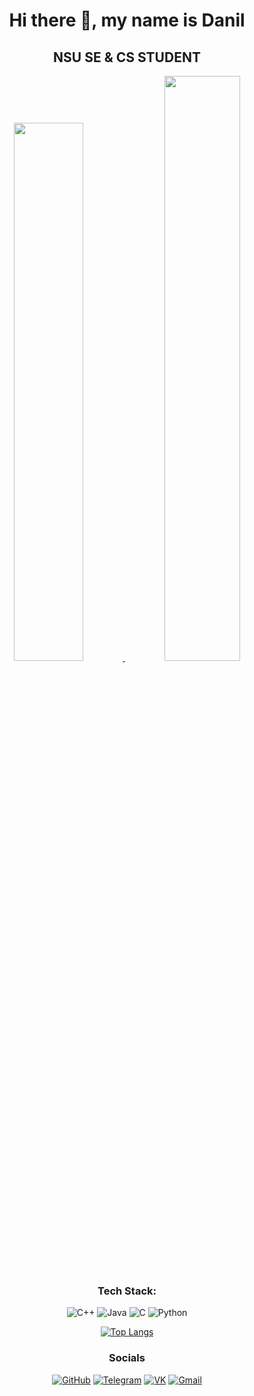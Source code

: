 <div align="center">

# Hi there 👋, my name is Danil

## NSU SE & CS STUDENT

<div>
  <a href="https://github.com/01trisha">
    <img width="47%" src="https://github-readme-stats.vercel.app/api?username=01trisha&show_icons=true&theme=dark&bg_color=0d1117&title_color=ffffff&text_color=ffffff&icon_color=58a6ff&hide_border=true" />
  </a>
  <a href="https://github.com/01trisha">
    <img width="49%" src="https://streak-stats.demolab.com/?user=01trisha&theme=dark&background=0d1117&ring=58a6ff&fire=58a6ff&currStreakNum=ffffff&sideNums=ffffff&currStreakLabel=ffffff&sideLabels=ffffff&dates=9e9e9e&hide_border=true" />
  </a>
</div>


### Tech Stack:

![C++](https://img.shields.io/badge/c++-%2300599C.svg?style=for-the-badge&logo=c%2B%2B&logoColor=white)
![Java](https://img.shields.io/badge/java-%23ED8B00.svg?style=for-the-badge&logo=openjdk&logoColor=white)
![C](https://img.shields.io/badge/c-%2300599C.svg?style=for-the-badge&logo=c&logoColor=white)
![Python](https://img.shields.io/badge/python-3670A0?style=for-the-badge&logo=python&logoColor=ffdd54)

[![Top Langs](https://github-readme-stats.vercel.app/api/top-langs/?username=01trisha&layout=compact&theme=dark&hide_border=true)](https://github.com/anuraghazra/github-readme-stats)

### Socials

[![GitHub](https://img.shields.io/badge/GitHub-181717?logo=github&logoColor=white)](https://github.com/01trisha)
[![Telegram](https://img.shields.io/badge/Telegram-26A5E4?logo=telegram&logoColor=white)](http://t.me/tgctrisha)
[![VK](https://img.shields.io/badge/VK-0077FF?logo=vk&logoColor=white)](https://vk.com/trishasct)
[![Gmail](https://img.shields.io/badge/Email-D14836?logo=gmail&logoColor=white)](mailto:daniltrishkin5@gmail.com)


</div>
